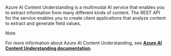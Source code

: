 Azure AI Content Understanding is a multimodal AI service that enables you to extract information from many different kinds of content. The REST API for the service enables you to create client applications that analyze content to extract and generate field values.

> [!NOTE]
> For more information about Azure AI Content Understanding, see **[Azure AI Content Understanding documentation](/azure/ai-services/content-understanding/)**.
